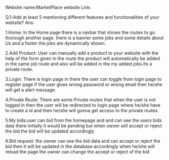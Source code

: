 Website name:MarketPlace
website Link: 

Q.1-Add at least 5 mentioning different features and functionalities of your website?
Ans:

1.Home: In the Home page there is a navbar that shows the routes to go thorough another page. there is a banner some jobs and some details about Us and a footer the jobs are dynamically shown.

2.Add Product: User can manually add a product to your website with the help of the form given in the route the product will automatically be added in the same job route and also will be added in the my added jobs.Its a private route.

3.Login: There is login page in there the user can toggle from login page to register page if the user gives wrong password or wrong email then he/she will get a alert message.

4.Private Route: There are some Private routes that when the user is not logged in then the user will be redirected to login page where he/she have to create a id and then he/she will gonna get access to the private routes.

5.My bids:user can bid from the homepage and and can see the users bids data there initially it would be pending but when owner will accept or reject the bid the bid will be updated accordingly


6.Bid request: the owner can see the bid data and can accept or reject the bid then it will be updated in the database accordingly when he/she will reload the page the owner can change the accept or reject of the bid.   


 





